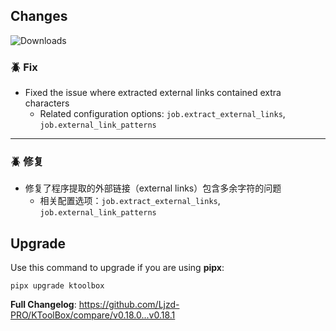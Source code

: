 ## Changes

![Downloads](https://img.shields.io/github/downloads/Ljzd-PRO/KToolBox/v0.18.1/total)

[//]: # (### 💡 Feature)

### 🪲 Fix

- Fixed the issue where extracted external links contained extra characters
  - Related configuration options: `job.extract_external_links`, `job.external_link_patterns`

- - -

[//]: # (### 💡 新特性)

### 🪲 修复

- 修复了程序提取的外部链接（external links）包含多余字符的问题
  - 相关配置选项：`job.extract_external_links`, `job.external_link_patterns`

## Upgrade

Use this command to upgrade if you are using **pipx**:
```shell
pipx upgrade ktoolbox
```

**Full Changelog**: https://github.com/Ljzd-PRO/KToolBox/compare/v0.18.0...v0.18.1